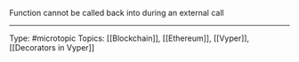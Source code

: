 Function cannot be called back into during an external call
___
Type: #microtopic 
Topics: [[Blockchain]], [[Ethereum]], [[Vyper]], [[Decorators in Vyper]]

